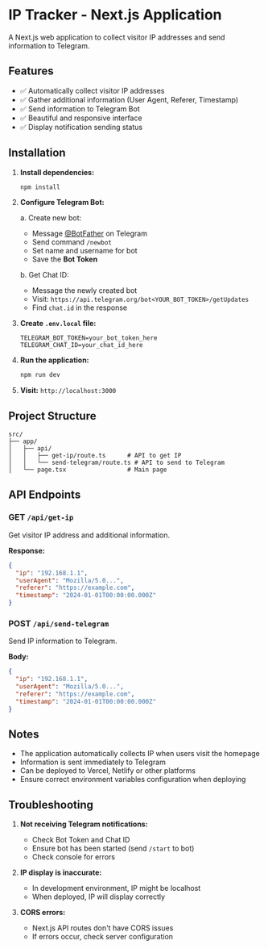 # IP Tracker - Next.js Application

A Next.js web application to collect visitor IP addresses and send information to Telegram.

## Features

- ✅ Automatically collect visitor IP addresses
- ✅ Gather additional information (User Agent, Referer, Timestamp)
- ✅ Send information to Telegram Bot
- ✅ Beautiful and responsive interface
- ✅ Display notification sending status

## Installation

1. **Install dependencies:**
   ```bash
   npm install
   ```

2. **Configure Telegram Bot:**
   
   a. Create new bot:
   - Message [@BotFather](https://t.me/BotFather) on Telegram
   - Send command `/newbot`
   - Set name and username for bot
   - Save the **Bot Token**

   b. Get Chat ID:
   - Message the newly created bot
   - Visit: `https://api.telegram.org/bot<YOUR_BOT_TOKEN>/getUpdates`
   - Find `chat.id` in the response

3. **Create `.env.local` file:**
   ```env
   TELEGRAM_BOT_TOKEN=your_bot_token_here
   TELEGRAM_CHAT_ID=your_chat_id_here
   ```

4. **Run the application:**
   ```bash
   npm run dev
   ```

5. **Visit:** `http://localhost:3000`

## Project Structure

```
src/
├── app/
│   ├── api/
│   │   ├── get-ip/route.ts      # API to get IP
│   │   └── send-telegram/route.ts # API to send to Telegram
│   └── page.tsx                 # Main page
```

## API Endpoints

### GET `/api/get-ip`
Get visitor IP address and additional information.

**Response:**
```json
{
  "ip": "192.168.1.1",
  "userAgent": "Mozilla/5.0...",
  "referer": "https://example.com",
  "timestamp": "2024-01-01T00:00:00.000Z"
}
```

### POST `/api/send-telegram`
Send IP information to Telegram.

**Body:**
```json
{
  "ip": "192.168.1.1",
  "userAgent": "Mozilla/5.0...",
  "referer": "https://example.com",
  "timestamp": "2024-01-01T00:00:00.000Z"
}
```

## Notes

- The application automatically collects IP when users visit the homepage
- Information is sent immediately to Telegram
- Can be deployed to Vercel, Netlify or other platforms
- Ensure correct environment variables configuration when deploying

## Troubleshooting

1. **Not receiving Telegram notifications:**
   - Check Bot Token and Chat ID
   - Ensure bot has been started (send `/start` to bot)
   - Check console for errors

2. **IP display is inaccurate:**
   - In development environment, IP might be localhost
   - When deployed, IP will display correctly

3. **CORS errors:**
   - Next.js API routes don't have CORS issues
   - If errors occur, check server configuration